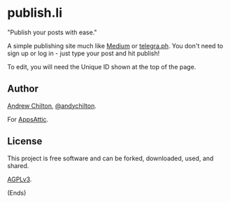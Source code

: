 # publish.li #

"Publish your posts with ease."

A simple publishing site much like [Medium](http://medium.com/) or [telegra.ph](http://telegra.ph/). You don't need to
sign up or log in - just type your post and hit publish!

To edit, you will need the Unique ID shown at the top of the page.

## Author ##

[Andrew Chilton](https://chilts.org), [@andychilton](https://twitter.com/andychilton).

For [AppsAttic](https://appsattic.com).

## License ##

This project is free software and can be forked, downloaded, used, and shared.

[AGPLv3](https://www.gnu.org/licenses/agpl-3.0.txt).

(Ends)
